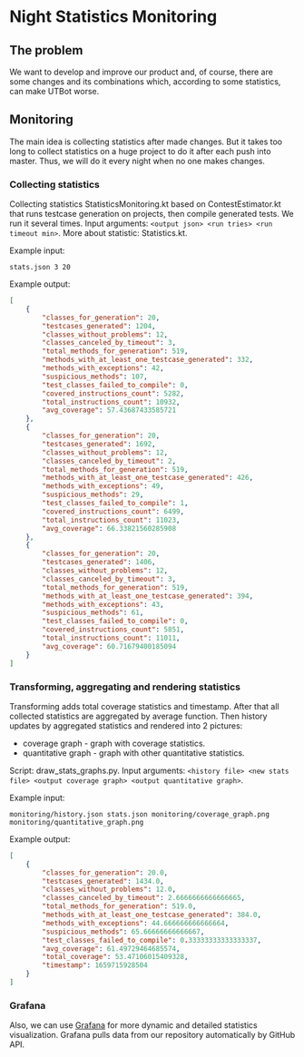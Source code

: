 # Night Statistics Monitoring

## The problem
We want to develop and improve our product and, of course, 
there are some changes and its combinations 
which, according to some statistics, can make UTBot worse.

## Monitoring
The main idea is collecting statistics after made changes.
But it takes too long to collect statistics on a huge project
to do it after each push into master. 
Thus, we will do it every night when no one makes changes.

### Collecting statistics
Collecting statistics StatisticsMonitoring.kt based on ContestEstimator.kt 
that runs testcase generation on projects, then compile generated tests.
We run it several times. Input arguments: `<output json> <run tries> <run timeout min>`.
More about statistic: Statistics.kt.

Example input:
```
stats.json 3 20
```
Example output:
```json
[
	{
		"classes_for_generation": 20,
		"testcases_generated": 1204,
		"classes_without_problems": 12,
		"classes_canceled_by_timeout": 3,
		"total_methods_for_generation": 519,
		"methods_with_at_least_one_testcase_generated": 332,
		"methods_with_exceptions": 42,
		"suspicious_methods": 107,
		"test_classes_failed_to_compile": 0,
		"covered_instructions_count": 5282,
		"total_instructions_count": 10932,
		"avg_coverage": 57.43687433585721
	},
	{
		"classes_for_generation": 20,
		"testcases_generated": 1692,
		"classes_without_problems": 12,
		"classes_canceled_by_timeout": 2,
		"total_methods_for_generation": 519,
		"methods_with_at_least_one_testcase_generated": 426,
		"methods_with_exceptions": 49,
		"suspicious_methods": 29,
		"test_classes_failed_to_compile": 1,
		"covered_instructions_count": 6499,
		"total_instructions_count": 11023,
		"avg_coverage": 66.33821560285908
	},
	{
		"classes_for_generation": 20,
		"testcases_generated": 1406,
		"classes_without_problems": 12,
		"classes_canceled_by_timeout": 3,
		"total_methods_for_generation": 519,
		"methods_with_at_least_one_testcase_generated": 394,
		"methods_with_exceptions": 43,
		"suspicious_methods": 61,
		"test_classes_failed_to_compile": 0,
		"covered_instructions_count": 5851,
		"total_instructions_count": 11011,
		"avg_coverage": 60.71679400185094
	}
]
```

### Transforming, aggregating and rendering statistics
Transforming adds total coverage statistics and timestamp.
After that all collected statistics are aggregated by average function.
Then history updates by aggregated statistics and rendered into 2 pictures:
- coverage graph - graph with coverage statistics.
- quantitative graph - graph with other quantitative statistics.


Script: draw_stats_graphs.py.
Input arguments: `<history file> <new stats file> <output coverage graph> <output quantitative graph>`.

Example input:
```
monitoring/history.json stats.json monitoring/coverage_graph.png monitoring/quantitative_graph.png
```
Example output:
```json
[
    {
        "classes_for_generation": 20.0,
        "testcases_generated": 1434.0,
        "classes_without_problems": 12.0,
        "classes_canceled_by_timeout": 2.6666666666666665,
        "total_methods_for_generation": 519.0,
        "methods_with_at_least_one_testcase_generated": 384.0,
        "methods_with_exceptions": 44.666666666666664,
        "suspicious_methods": 65.66666666666667,
        "test_classes_failed_to_compile": 0.33333333333333337,
        "avg_coverage": 61.49729464685574,
        "total_coverage": 53.47106015409328,
        "timestamp": 1659715928504
    }
]
```

### Grafana
Also, we can use [Grafana](https://monitoring.utbot.org) for more dynamic and detailed statistics visualization.
Grafana pulls data from our repository automatically by GitHub API.
